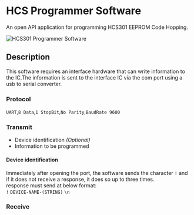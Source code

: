 # HCS Programmer Software
An open API application for programming HCS301 EEPROM Code Hopping.


![HCS301 Programmer Software](https://user-images.githubusercontent.com/64005694/172905165-ddc48f12-c173-4eb3-8305-408ea8ab3ba6.jpg)

## Description
This software requires an interface hardware that can write information to the IC.The information is sent to the interface IC via the com port using a usb to serial converter.

### Protocol
`UART`,`8 Data`,`1 StopBit`,`No Parity`,`BaudRate 9600`

### Transmit
- Device identification  *(Optional)*
- Information to be programmed


#### Device identification
Immediately after opening the port, the software sends the character `!` and if it does not receive a response, it does so up to three times.<br>
response must send at below format:<br>
`!` `DEVICE-NAME-(STRING)` `\n`

### Receive

